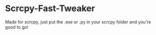 # Scrcpy-Fast-Tweaker
Made for scrcpy, just put the .exe or .py in your scrcpy folder and you're good to go!
